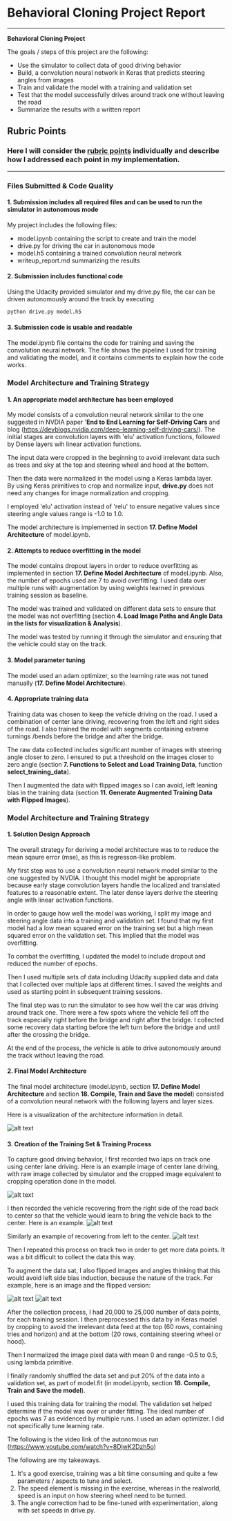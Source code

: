 # **Behavioral Cloning Project Report** 
---

**Behavioral Cloning Project**

The goals / steps of this project are the following:
* Use the simulator to collect data of good driving behavior
* Build, a convolution neural network in Keras that predicts steering angles from images
* Train and validate the model with a training and validation set
* Test that the model successfully drives around track one without leaving the road
* Summarize the results with a written report


[//]: # (Image References)

[image1]: ./examples/model.jpg "Model Visualization"
[image2]: ./examples/center-image.jpg "Center Lane Driving: Raw & Cropped"
[image3]: ./examples/recover_to_left.jpg "Recovery Image"
[image4]: ./examples/recover_to_right.jpg "Recovery Image"
[image5]: ./examples/normal.jpg "Normal Image"
[image6]: ./examples/flipped.jpg "Flipped Image"


## Rubric Points
### Here I will consider the [rubric points](https://review.udacity.com/#!/rubrics/432/view) individually and describe how I addressed each point in my implementation.  

---
### Files Submitted & Code Quality

#### 1. Submission includes all required files and can be used to run the simulator in autonomous mode

My project includes the following files:
* model.ipynb containing the script to create and train the model
* drive.py for driving the car in autonomous mode
* model.h5 containing a trained convolution neural network 
* writeup_report.md summarizing the results

#### 2. Submission includes functional code
Using the Udacity provided simulator and my drive.py file, the car can be driven autonomously around the track by executing 
```sh
python drive.py model.h5
```

#### 3. Submission code is usable and readable

The model.ipynb file contains the code for training and saving the convolution neural network. The file shows the pipeline I used for training and validating the model, and it contains comments to explain how the code works.

### Model Architecture and Training Strategy

#### 1. An appropriate model architecture has been employed

My model consists of a convolution neural network similar to the one suggested in NVDIA paper '**End to End Learning for Self-Driving Cars** and blog (https://devblogs.nvidia.com/deep-learning-self-driving-cars/). The initial stages are convolution layers with 'elu' activation functions, followed by Dense layers wih linear activation functions.

The input data were cropped in the beginning to avoid irrelevant data such as trees and sky at the top and steering wheel and hood at the bottom. 

Then the data were normalized in the model using a Keras lambda layer.  
By using Keras primitives to crop and normalize input, **drive.py** does not need any changes for image normalization and cropping.

I employed 'elu' activation instead of 'relu' to ensure negative values since steering angle values range is -1.0  to 1.0. 

The model architecture is implemented in section **17. Define Model Architecture** of model.ipynb. 


#### 2. Attempts to reduce overfitting in the model

The model contains dropout layers in order to reduce overfitting as implemented in section **17. Define Model Architecture** of model.ipynb.
Also, the number of epochs used are 7 to avoid overfitting. 
I used data over multiple runs with augmentation by using weights learned in previous training session as baseline.

The model was trained and validated on different data sets to ensure that the model was not overfitting (section **4. Load Image Paths and Angle Data in the lists for visualization & Analysis**). 

The model was tested by running it through the simulator and ensuring that the vehicle could stay on the track.

#### 3. Model parameter tuning

The model used an adam optimizer, so the learning rate was not tuned manually (**17. Define Model Architecture**).

#### 4. Appropriate training data

Training data was chosen to keep the vehicle driving on the road. I used a combination of center lane driving, recovering from the left and right sides of the road. I also trained the model with segments containing extreme turnings /bends before the bridge and after the bridge.

The raw data collected includes significant number of images with steering angle closer to zero. I ensured to put a threshold on the images closer to zero angle (section **7. Functions to Select and Load Training Data**, function **select_training_data**).

Then I augmented the data with flipped images so I can avoid, left leaning bias in the training data (section **11. Generate Augmented Training Data with Flipped Images**).

### Model Architecture and Training Strategy

#### 1. Solution Design Approach

The overall strategy for deriving a model architecture was to to reduce the mean sqaure error (mse), as this is regresson-like problem.

My first step was to use a convolution neural network model similar to the one suggested by NVDIA. I thought this model might be appropriate because early stage convolution layers handle the localized and translated features to a reasonable extent. The later dense layers derive the steering angle with linear activation functions.

In order to gauge how well the model was working, I split my image and steering angle data into a training and validation set. I found that my first model had a low mean squared error on the training set but a high mean squared error on the validation set. This implied that the model was overfitting. 

To combat the overfitting, I updated the model to include dropout and reduced the number of epochs.  


Then I used multiple sets of data including Udacity supplied data and data that I collected over multiple laps at different times. I saved the weights and used as starting point in subsequent training sessions.

The final step was to run the simulator to see how well the car was driving around track one. There were a few spots where the vehicle fell off the track especially right before the bridge and right after the bridge. I collected some recovery data starting before the left turn before the bridge and until after the crossing the bridge.

At the end of the process, the vehicle is able to drive autonomously around the track without leaving the road.

#### 2. Final Model Architecture

The final model architecture (model.ipynb, section **17. Define Model Architecture** and section **18. Compile, Train and Save the model**) consisted of a convolution neural network with the following layers and layer sizes.

Here is a visualization of the architecture information in detail.

![alt text][image1]

#### 3. Creation of the Training Set & Training Process

To capture good driving behavior, I first recorded two laps on track one using center lane driving. Here is an example image of center lane driving, with raw image collected by simulator and the cropped image equivalent to cropping operation done in the model.

![alt text][image2]

I then recorded the vehicle recovering from the right side of the road back to center so that the vehicle would learn to bring the vehicle back to the center. Here is an example.
![alt text][image3]




Similarly an example of recovering from left to the center.
![alt text][image4]


Then I repeated this process on track two in order to get more data points.  It was a bit difficult to collect the data this way.

To augment the data sat, I also flipped images and angles thinking that this would avoid left side bias induction, because the nature of the track. For example, here is an image and the flipped version:

![alt text][image5]
![alt text][image6]


After the collection process, I had 20,000 to 25,000 number of data points, for each training session. I then preprocessed this data by in Keras model by cropping to avoid the irrelevant data feed at the top (60 rows, containing tries and horizon) and at the bottom (20 rows, containing steering wheel or hood).  

Then I normalized the image pixel data with mean 0 and range -0.5 to 0.5, using lambda primitive.


I finally randomly shuffled the data set and put 20% of the data into a validation set, as part of model.fit (in model.ipynb, section **18. Compile, Train and Save the model**). 

I used this training data for training the model. The validation set helped determine if the model was over or under fitting. The ideal number of epochs was 7 as evidenced by multiple runs. I used an adam optimizer. I did not specifically tune learning rate.

The following is the video link of the autonomous run (https://www.youtube.com/watch?v=8DjwK2Dzh5o)


The following are my takeaways.
1. It's a good exercise, training was a bit time consuming and quite a few parameters / aspects to tune and select.
2. The speed element is missing in the exercise, whereas in the realworld, speed is an input on how steering wheel need to be turned.
3. The angle correction had to be fine-tuned with experimentation, along with set speeds in drive.py.
